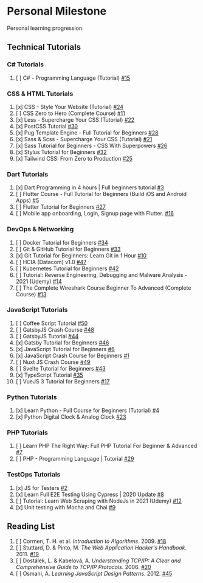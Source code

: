 # Personal Milestone

Personal learning progression.

## Technical Tutorials

### **C# Tutorials**

1. [ ] C# - Programming Language (Tutorial) [#15](https://github.com/SyafiqHadzir/Personal-Milestone/issues/15)

### **CSS & HTML Tutorials**

1. [x] CSS - Style Your Website (Tutorial) [#24](https://github.com/SyafiqHadzir/Personal-Milestone/issues/24)
2. [ ] CSS Zero to Hero (Complete Course) [#11](https://github.com/SyafiqHadzir/Personal-Milestone/issues/11)
3. [x] Less - Supercharge Your CSS (Tutorial) [#22](https://github.com/SyafiqHadzir/Personal-Milestone/issues/22)
4. [x] PostCSS Tutorial [#30](https://github.com/SyafiqHadzir/Personal-Milestone/issues/30)
5. [x] Pug Template Engine - Full Tutorial for Beginners [#28](https://github.com/SyafiqHadzir/Personal-Milestone/issues/28)
6. [x] Sass & Scss - Supercharge Your CSS (Tutorial) [#21](https://github.com/SyafiqHadzir/Personal-Milestone/issues/21)
7. [x] Sass Tutorial for Beginners - CSS With Superpowers [#26](https://github.com/SyafiqHadzir/Personal-Milestone/issues/26)
8. [x] Stylus Tutorial for Beginners [#32](https://github.com/SyafiqHadzir/Personal-Milestone/issues/32)
9. [x] Tailwind CSS: From Zero to Production [#25](https://github.com/SyafiqHadzir/Personal-Milestone/issues/25)

### **Dart Tutorials**

1. [x] Dart Programming in 4 hours | Full beginners tutorial [#3](https://github.com/SyafiqHadzir/Personal-Milestone/issues/3)
2. [ ] Flutter Course - Full Tutorial for Beginners (Build iOS and Android Apps) [#5](https://github.com/SyafiqHadzir/Personal-Milestone/issues/5)
3. [ ] Flutter Tutorial for Beginners [#27](https://github.com/SyafiqHadzir/Personal-Milestone/issues/27)
4. [ ] Mobile app onboarding, Login, Signup page with Flutter. [#16](https://github.com/SyafiqHadzir/Personal-Milestone/issues/16)

### **DevOps & Networking**

1. [ ] Docker Tutorial for Beginners [#34](https://github.com/SyafiqHadzir/Personal-Milestone/issues/34)
2. [ ] Git & GitHub Tutorial for Beginners [#33](https://github.com/SyafiqHadzir/Personal-Milestone/issues/33)
3. [x] Git Tutorial for Beginners: Learn Git in 1 Hour [#10](https://github.com/SyafiqHadzir/Personal-Milestone/issues/10)
4. [ ] HCIA (Datacom) v1.0 [#47](https://github.com/SyafiqHadzir/Personal-Milestone/issues/47)
5. [ ] Kubernetes Tutorial for Beginners [#42](https://github.com/SyafiqHadzir/Personal-Milestone/issues/42)
6. [ ] Tutorial: Reverse Engineering, Debugging and Malware Analysis - 2021 (Udemy) [#14](https://github.com/SyafiqHadzir/Personal-Milestone/issues/14)
7. [ ] The Complete Wireshark Course Beginner To Advanced (Complete Course) [#13](https://github.com/SyafiqHadzir/Personal-Milestone/issues/13)

### **JavaScript Tutorials**

1. [ ] Coffee Script Tutorial [#50](https://github.com/SyafiqHadzir/Personal-Milestone/issues/50)
2. [ ] GatsbyJS Crash Course [#48](https://github.com/SyafiqHadzir/Personal-Milestone/issues/48)
3. [ ] GatsbyJS Tutorial [#44](https://github.com/SyafiqHadzir/Personal-Milestone/issues/44)
4. [x] Gatsby Tutorial for Beginners [#46](https://github.com/SyafiqHadzir/Personal-Milestone/issues/46)
5. [x] JavaScript Tutorial for Beginners [#6](https://github.com/SyafiqHadzir/Personal-Milestone/issues/6)
6. [x] JavaScript Crash Course for Beginners [#1](https://github.com/SyafiqHadzir/Personal-Milestone/issues/1)
7. [ ] Nuxt JS Crash Course [#49](https://github.com/SyafiqHadzir/Personal-Milestone/issues/49)
8. [ ] Svelte Tutorial for Beginners [#43](https://github.com/SyafiqHadzir/Personal-Milestone/issues/43)
9. [x] TypeScript Tutorial [#35](https://github.com/SyafiqHadzir/Personal-Milestone/issues/35)
10. [ ] VueJS 3 Tutorial for Beginners [#17](https://github.com/SyafiqHadzir/Personal-Milestone/issues/17)

### **Python Tutorials**

1. [x] Learn Python - Full Course for Beginners (Tutorial) [#4](https://github.com/SyafiqHadzir/Personal-Milestone/issues/4)
2. [x] Python Digital Clock & Analog Clock [#23](https://github.com/SyafiqHadzir/Personal-Milestone/issues/23)

### **PHP Tutorials**

1. [ ] Learn PHP The Right Way: Full PHP Tutorial For Beginner & Advanced [#7](https://github.com/SyafiqHadzir/Personal-Milestone/issues/7)
2. [ ] PHP - Programming Language | Tutorial [#29](https://github.com/SyafiqHadzir/Personal-Milestone/issues/29)

### **TestOps Tutorials**

1. [x] JS for Testers [#2](https://github.com/SyafiqHadzir/Personal-Milestone/issues/2)
2. [x] Learn Full E2E Testing Using Cypress | 2020 Update [#8](https://github.com/SyafiqHadzir/Personal-Milestone/issues/8)
3. [ ] Tutorial: Learn Web Scraping with NodeJs in 2021 (Udemy) [#12](https://github.com/SyafiqHadzir/Personal-Milestone/issues/12)
4. [x] Unit testing with Mocha and Chai [#9](https://github.com/SyafiqHadzir/Personal-Milestone/issues/9)

## Reading List

1. [ ] Cormen, T. H. et al. _Introduction to Algorithms_. 2009. [#18](https://github.com/SyafiqHadzir/Personal-Milestone/issues/18)
2. [ ] Stuttard, D. & Pinto, M. _The Web Application Hacker's Handbook_. 2011. [#19](https://github.com/SyafiqHadzir/Personal-Milestone/issues/19)
3. [ ] Dostálek, L. & Kabelová, A. _Understanding TCP/IP: A Clear and Comprehensive Guide to TCP/IP Protocols_. 2006. [#20](https://github.com/SyafiqHadzir/Personal-Milestone/issues/20)
4. [ ] Osmani, A. _Learning JavaScript Design Patterns_. 2012. [#45](https://github.com/SyafiqHadzir/Personal-Milestone/issues/45)
